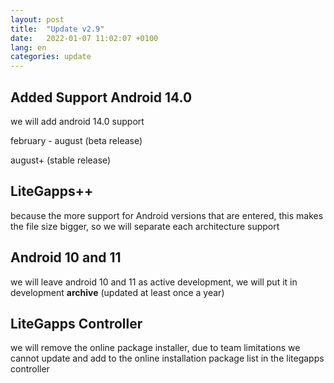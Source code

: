 ```yaml
---
layout: post
title:  "Update v2.9"
date:   2022-01-07 11:02:07 +0100
lang: en
categories: update
---
```


<h2>Added Support Android 14.0</h2>
<p>we will add android 14.0 support
<p>february - august (beta release)
<p>august+ (stable release)</p>
<h2>LiteGapps++</h2>
<p>because the more support for Android versions that are entered, this makes the file size bigger, so we will separate each architecture support</p>

<h2>Android 10 and 11 </h2>
<p>we will leave android 10 and 11 as active development, we will put it in development <strong>archive</strong> (updated at least once a year)</p>
<h2>LiteGapps Controller</h2>
<p>we will remove the online package installer, due to team limitations we cannot update and add to the online installation package list in the litegapps controller</p>
